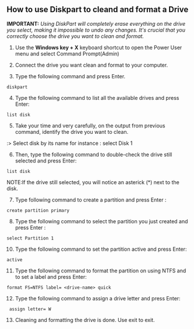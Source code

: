 ## How to use Diskpart to cleand and format a Drive

__IMPORTANT:__	_Using DiskPart will completely erase everything on the drive you select, making it impossible to undo any changes. It's crucial that you correctly choose the drive you want to clean and format._

1. Use the **Windows key + X** keyboard shortcut to open the Power User menu and select Command Prompt(Admin)

2. Connect the drive you want clean and format to your computer.

3. Type the following command and press Enter.

``` diskpart ```

4. Type the following command to list all the available drives and press Enter:

``` list disk ``` 

5. Take your time and very carefully, on the output from previous command, identify the drive you want to clean. 

:> Select disk by its name for instance : select Disk 1 

6. Then, type the following command to double-check the drive still selected and press Enter:

``` list disk ```

NOTE:If the drive still selected, you will notice an asterick (*) next to the disk.

7. Type following command to create a partition and press Enter : 

```create partition primary ```

8. Type the following command to select the partition you just created and press Enter :

```select Partition 1 ```

10. Type the following command to set the partition active and press Enter:

``` active ```


11. Type the following command to format the partition on using NTFS and to set a label and press Enter:

``` format FS=NTFS label= <drive-name> quick ```

12. Type the following command to assign a drive letter and press Enter:

``` assign letter= W```

13. Cleaning and formatting the drive is done. Use exit to exit. 

